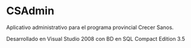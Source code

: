 CSAdmin
=======

Aplicativo administrativo para el programa provincial Crecer Sanos.

Desarrollado en Visual Studio 2008 con BD en SQL Compact Edition 3.5

